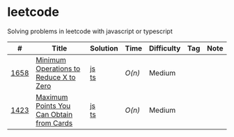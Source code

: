 # leetcode
Solving problems in leetcode with javascript or typescript


|  #  | Title           |  Solution       |  Time           | Difficulty    | Tag          | Note| 
|-----|---------------- | --------------- | --------------- | ------------- |--------------|-----|
[1658](https://leetcode.com/problems/minimum-operations-to-reduce-x-to-zero/) | [Minimum Operations to Reduce X to Zero](./javascript/minimum-operations-to-reduce-x-to-zero/readme.md) | [js](./javascript/minimum-operations-to-reduce-x-to-zero/index.js) <br/> [ts](./typescript/minimum-operations-to-reduce-x-to-zero/index.ts) | _O(n)_ | Medium ||
[1423](https://leetcode.com/problems/maximum-points-you-can-obtain-from-cards) | [Maximum Points You Can Obtain from Cards](./javascript/maximum-points-you-can-obtain-from-cards/readme.md)|[js](./javascript/maximum-points-you-can-obtain-from-cards/index.js) <br/> [ts](./typescript/maximum-points-you-can-obtain-from-cards/index.ts) | _O(n)_ | Medium ||

